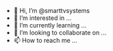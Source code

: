 - 👋 Hi, I’m @smarttvsystems
- 👀 I’m interested in ...
- 🌱 I’m currently learning ...
- 💞️ I’m looking to collaborate on ...
- 📫 How to reach me ...

<!---
smarttvsystems/smarttvsystems is a ✨ special ✨ repository because its `README.md` (this file) appears on your GitHub profile.
You can click the Preview link to take a look at your changes.
--->
